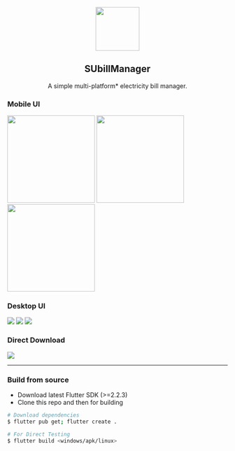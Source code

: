 <p align="center"><img height=100 src="https://user-images.githubusercontent.com/41370460/107151516-f9a8f380-6988-11eb-95bf-396b927b44a6.png"/></p>


<h2 align="center">SUbillManager</h2>

<p align="center">A simple multi-platform* electricity bill manager.</p>

### Mobile UI
<img src="https://user-images.githubusercontent.com/41370460/107148973-20acf880-697c-11eb-9c3f-1542c711cefc.jpg" width="200"> <img src="https://user-images.githubusercontent.com/41370460/107148996-3ae6d680-697c-11eb-84b3-bd3659be3046.jpg" width="200"> <img src="https://user-images.githubusercontent.com/41370460/107149000-45a16b80-697c-11eb-8c45-a6529a208350.jpg" width="200">


### Desktop UI
![](https://user-images.githubusercontent.com/41370460/108590476-cd7a7300-7389-11eb-8073-f413edfd5ab5.png)
![](https://user-images.githubusercontent.com/41370460/108590483-d4a18100-7389-11eb-928b-d951c7ca4e04.png)
![](https://user-images.githubusercontent.com/41370460/108590502-e84ce780-7389-11eb-8ee5-0b83a8bf8a58.png)


### Direct Download 
<a href="https://github.com/prateekmedia/suBillManager/releases/latest/"><img src="https://img.shields.io/badge/Download from Github-indigo?style=for-the-badge&logo=Github"/></a>

---

### Build from source

- Download latest Flutter SDK (>=2.2.3)
- Clone this repo and then for building

```bash
# Download dependencies
$ flutter pub get; flutter create .

# For Direct Testing
$ flutter build <windows/apk/linux>
```
